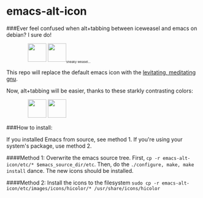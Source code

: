 emacs-alt-icon
==============

###Ever feel confused when alt+tabbing between iceweasel and emacs on debian? I sure do!
<div style="margin-left: 4em">
  <img src="http://upload.wikimedia.org/wikipedia/commons/thumb/2/22/Iceweasel_icon.svg/96px-Iceweasel_icon.svg.png" width=48 height=48>
  <img width=48 height=48 src="https://wiki.installgentoo.com/images/a/a0/Icon_Emacs.png"><small><small><sub>sneaky weasel...</sub></small></small></div>

This repo will replace the default emacs icon with the [levitating, meditating gnu](http://www.gnu.org/graphics/meditate.html). 

Now, alt+tabbing will be easier, thanks to these starkly contrasting colors:

<div style="margin-left: 4em">
  <img src="http://upload.wikimedia.org/wikipedia/commons/thumb/2/22/Iceweasel_icon.svg/96px-Iceweasel_icon.svg.png" width=48 height=48>
  <img src="http://www.gnu.org/graphics/meditate-tiny.jpg" width=48 height=48></div>


###How to install:

If you installed Emacs from source, see method 1. If you're using your system's package, use method 2.

####Method 1: Overwrite the emacs source tree.
First, `cp -r emacs-alt-icon/etc/* $emacs_source_dir/etc`. Then, do the `./configure, make, make install` dance. The new icons should be installed.

####Method 2: Install the icons to the filesystem
`sudo cp -r emacs-alt-icon/etc/images/icons/hicolor/* /usr/share/icons/hicolor`
